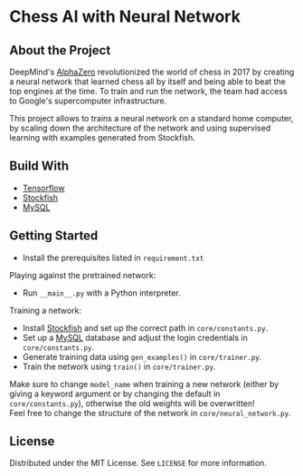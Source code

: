 # Chess AI with Neural Network

## About the Project
DeepMind's [AlphaZero](https://deepmind.com/blog/article/alphazero-shedding-new-light-grand-games-chess-shogi-and-go) revolutionized the world of chess in 2017 by creating a neural network that learned chess all by itself and being able to beat the top engines at the time. To train and run the network, the team had access to Google's supercomputer infrastructure. 

This project allows to trains a neural network on a standard home computer, by scaling down the architecture of the network and using supervised learning with examples generated from Stockfish.

## Build With
- [Tensorflow](https://www.tensorflow.org/)
- [Stockfish](https://stockfishchess.org/)
- [MySQL](https://www.mysql.com/)

## Getting Started
- Install the prerequisites listed in `requirement.txt`

Playing against the pretrained network:
  - Run `__main__.py` with a Python interpreter.
  
Training a network:
  - Install [Stockfish](https://stockfishchess.org/) and set up the correct path in `core/constants.py`.
  - Set up a [MySQL](https://www.mysql.com/) database and adjust the login credentials in `core/constants.py`.
  - Generate training data using `gen_examples()` in `core/trainer.py`.
  - Train the network using `train()` in `core/trainer.py`.
  
  Make sure to change `model_name` when training a new network (either by giving a keyword argument or by changing the default in `core/constants.py`), otherwise the old weights will be overwritten! \
  Feel free to change the structure of the network in `core/neural_network.py`.

## License
Distributed under the MIT License. See `LICENSE` for more information.
